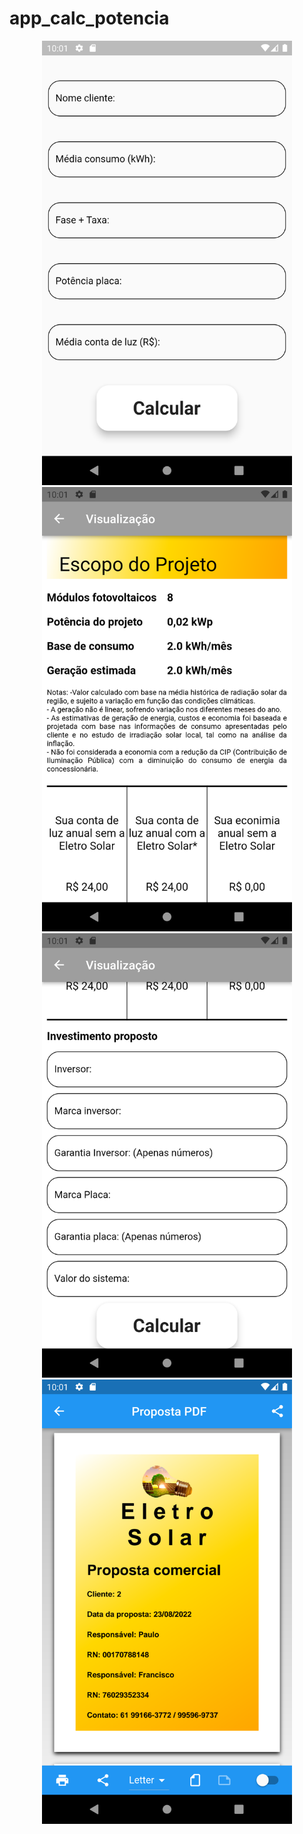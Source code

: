 # app_calc_potencia

<div align="center">
<img src="assets/app1.png" width="400px" />
<img src="assets/app2.png" width="400px" />
<img src="assets/app3.png" width="400px" />
<img src="assets/app4.png" width="400px" />
</div>
